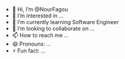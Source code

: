 - 👋 Hi, I’m @NourFagou
- 👀 I’m interested in ...
- 🌱 I’m currently learning Software Engineer
- 💞️ I’m looking to collaborate on ...
- 📫 How to reach me ...
- 😄 Pronouns: ...
- ⚡ Fun fact: ...

<!---
NourFagou/NourFagou is a ✨ special ✨ repository because its `README.md` (this file) appears on your GitHub profile.
You can click the Preview link to take a look at your changes.
--->
